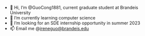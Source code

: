 - 👋 Hi, I’m @GuoCong1881, current graduate student at Brandeis University
- 🌱 I’m currently learning computer science
- 💞️ I’m looking for an SDE internship opportunity in summer 2023
- 📫 Email me @ireneguo@brandeis.edu

<!---
GuoCong1881/GuoCong1881 is a ✨ special ✨ repository because its `README.md` (this file) appears on your GitHub profile.
You can click the Preview link to take a look at your changes.
--->
